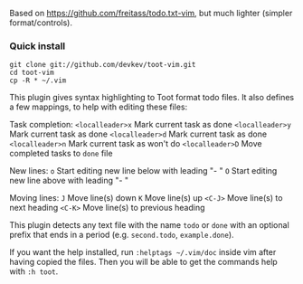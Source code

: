 Based on https://github.com/freitass/todo.txt-vim, but much lighter (simpler format/controls).

### Quick install

    git clone git://github.com/devkev/toot-vim.git
    cd toot-vim
    cp -R * ~/.vim

This plugin gives syntax highlighting to Toot format todo files. It also defines a few mappings, to help with editing these files:

Task completion:
`<localleader>x`   Mark current task as done
`<localleader>y`   Mark current task as done
`<localleader>d`   Mark current task as done
`<localleader>n`   Mark current task as won't do
`<localleader>D`   Move completed tasks to `done` file

New lines:
`o`                Start editing new line below with leading "- "
`O`                Start editing new line above with leading "- "

Moving lines:
`J`                Move line(s) down
`K`                Move line(s) up
`<C-J>`            Move line(s) to next heading
`<C-K>`            Move line(s) to previous heading

This plugin detects any text file with the name `todo` or `done` with an optional prefix that ends in a period (e.g. `second.todo`, `example.done`).

If you want the help installed, run `:helptags ~/.vim/doc` inside vim after having copied the files.
Then you will be able to get the commands help with `:h toot`.
